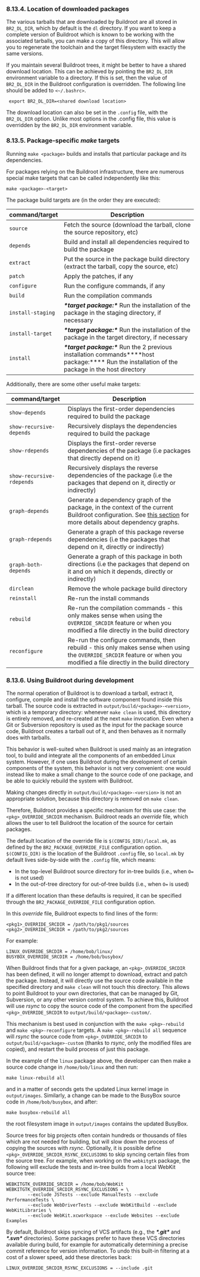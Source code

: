 ### 8.13.4. Location of downloaded packages

The various tarballs that are downloaded by Buildroot are all stored in `BR2_DL_DIR`, which by default is the `dl` directory. If you want to keep a complete version of Buildroot which is known to be working with the associated tarballs, you can make a copy of this directory. This will allow you to regenerate the toolchain and the target filesystem with exactly the same versions.

If you maintain several Buildroot trees, it might be better to have a shared download location. This can be achieved by pointing the `BR2_DL_DIR` environment variable to a directory. If this is set, then the value of `BR2_DL_DIR` in the Buildroot configuration is overridden. The following line should be added to `<~/.bashrc>`.

```
 export BR2_DL_DIR=<shared download location>
```

The download location can also be set in the `.config` file, with the `BR2_DL_DIR` option. Unlike most options in the .config file, this value is overridden by the `BR2_DL_DIR` environment variable.

### 8.13.5. Package-specific *make* targets

Running `make <package>` builds and installs that particular package and its dependencies.

For packages relying on the Buildroot infrastructure, there are numerous special make targets that can be called independently like this:

```
make <package>-<target>
```

The package build targets are (in the order they are executed):

| command/target    | Description                                                  |
| ----------------- | ------------------------------------------------------------ |
| `source`          | Fetch the source (download the tarball, clone the source repository, etc) |
| `depends`         | Build and install all dependencies required to build the package |
| `extract`         | Put the source in the package build directory (extract the tarball, copy the source, etc) |
| `patch`           | Apply the patches, if any                                    |
| `configure`       | Run the configure commands, if any                           |
| `build`           | Run the compilation commands                                 |
| `install-staging` | ***\*target package:\**** Run the installation of the package in the staging directory, if necessary |
| `install-target`  | ***\*target package:\**** Run the installation of the package in the target directory, if necessary |
| `install`         | ***\*target package:\**** Run the 2 previous installation commands***\*host package:\**** Run the installation of the package in the host directory |

Additionally, there are some other useful make targets:

| command/target            | Description                                                  |
| ------------------------- | ------------------------------------------------------------ |
| `show-depends`            | Displays the first-order dependencies required to build the package |
| `show-recursive-depends`  | Recursively displays the dependencies required to build the package |
| `show-rdepends`           | Displays the first-order reverse dependencies of the package (i.e packages that directly depend on it) |
| `show-recursive-rdepends` | Recursively displays the reverse dependencies of the package (i.e the packages that depend on it, directly or indirectly) |
| `graph-depends`           | Generate a dependency graph of the package, in the context of the current Buildroot configuration. See [this section](https://buildroot.org/downloads/manual/manual.html#graph-depends) for more details about dependency graphs. |
| `graph-rdepends`          | Generate a graph of this package reverse dependencies (i.e the packages that depend on it, directly or indirectly) |
| `graph-both-depends`      | Generate a graph of this package in both directions (i.e the packages that depend on it and on which it depends, directly or indirectly) |
| `dirclean`                | Remove the whole package build directory                     |
| `reinstall`               | Re-run the install commands                                  |
| `rebuild`                 | Re-run the compilation commands - this only makes sense when using the `OVERRIDE_SRCDIR` feature or when you modified a file directly in the build directory |
| `reconfigure`             | Re-run the configure commands, then rebuild - this only makes sense when using the `OVERRIDE_SRCDIR` feature or when you modified a file directly in the build directory |

### 8.13.6. Using Buildroot during development

The normal operation of Buildroot is to download a tarball, extract it, configure, compile and install the software component found inside this tarball. The source code is extracted in `output/build/<package>-<version>`, which is a temporary directory: whenever `make clean` is used, this directory is entirely removed, and re-created at the next `make` invocation. Even when a Git or Subversion repository is used as the input for the package source code, Buildroot creates a tarball out of it, and then behaves as it normally does with tarballs.

This behavior is well-suited when Buildroot is used mainly as an integration tool, to build and integrate all the components of an embedded Linux system. However, if one uses Buildroot during the development of certain components of the system, this behavior is not very convenient: one would instead like to make a small change to the source code of one package, and be able to quickly rebuild the system with Buildroot.

Making changes directly in `output/build/<package>-<version>` is not an appropriate solution, because this directory is removed on `make clean`.

Therefore, Buildroot provides a specific mechanism for this use case: the `<pkg>_OVERRIDE_SRCDIR` mechanism. Buildroot reads an *override* file, which allows the user to tell Buildroot the location of the source for certain packages.

The default location of the override file is `$(CONFIG_DIR)/local.mk`, as defined by the `BR2_PACKAGE_OVERRIDE_FILE` configuration option. `$(CONFIG_DIR)` is the location of the Buildroot `.config` file, so `local.mk` by default lives side-by-side with the `.config` file, which means:

- In the top-level Buildroot source directory for in-tree builds (i.e., when `O=` is not used)
- In the out-of-tree directory for out-of-tree builds (i.e., when `O=` is used)

If a different location than these defaults is required, it can be specified through the `BR2_PACKAGE_OVERRIDE_FILE` configuration option.

In this *override* file, Buildroot expects to find lines of the form:

```
<pkg1>_OVERRIDE_SRCDIR = /path/to/pkg1/sources
<pkg2>_OVERRIDE_SRCDIR = /path/to/pkg2/sources
```

For example:

```
LINUX_OVERRIDE_SRCDIR = /home/bob/linux/
BUSYBOX_OVERRIDE_SRCDIR = /home/bob/busybox/
```

When Buildroot finds that for a given package, an `<pkg>_OVERRIDE_SRCDIR` has been defined, it will no longer attempt to download, extract and patch the package. Instead, it will directly use the source code available in the specified directory and `make clean` will not touch this directory. This allows to point Buildroot to your own directories, that can be managed by Git, Subversion, or any other version control system. To achieve this, Buildroot will use *rsync* to copy the source code of the component from the specified `<pkg>_OVERRIDE_SRCDIR` to `output/build/<package>-custom/`.

This mechanism is best used in conjunction with the `make <pkg>-rebuild` and `make <pkg>-reconfigure` targets. A `make <pkg>-rebuild all` sequence will *rsync* the source code from `<pkg>_OVERRIDE_SRCDIR` to `output/build/<package>-custom` (thanks to *rsync*, only the modified files are copied), and restart the build process of just this package.

In the example of the `linux` package above, the developer can then make a source code change in `/home/bob/linux` and then run:

```
make linux-rebuild all
```

and in a matter of seconds gets the updated Linux kernel image in `output/images`. Similarly, a change can be made to the BusyBox source code in `/home/bob/busybox`, and after:

```
make busybox-rebuild all
```

the root filesystem image in `output/images` contains the updated BusyBox.

Source trees for big projects often contain hundreds or thousands of files which are not needed for building, but will slow down the process of copying the sources with *rsync*. Optionally, it is possible define `<pkg>_OVERRIDE_SRCDIR_RSYNC_EXCLUSIONS` to skip syncing certain files from the source tree. For example, when working on the `webkitgtk` package, the following will exclude the tests and in-tree builds from a local WebKit source tree:

```
WEBKITGTK_OVERRIDE_SRCDIR = /home/bob/WebKit
WEBKITGTK_OVERRIDE_SRCDIR_RSYNC_EXCLUSIONS = \
        --exclude JSTests --exclude ManualTests --exclude PerformanceTests \
        --exclude WebDriverTests --exclude WebKitBuild --exclude WebKitLibraries \
        --exclude WebKit.xcworkspace --exclude Websites --exclude Examples
```

By default, Buildroot skips syncing of VCS artifacts (e.g., the ***\*.git\**** and ***\*.svn\**** directories). Some packages prefer to have these VCS directories available during build, for example for automatically determining a precise commit reference for version information. To undo this built-in filtering at a cost of a slower speed, add these directories back:

```
LINUX_OVERRIDE_SRCDIR_RSYNC_EXCLUSIONS = --include .git
```


